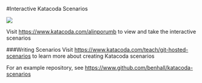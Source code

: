 #Interactive Katacoda Scenarios

[![](http://shields.katacoda.com/katacoda/alinporumb/count.svg)](https://www.katacoda.com/alinporumb "Get your profile on Katacoda.com")

Visit https://www.katacoda.com/alinporumb to view and take the interactive scenarios

###Writing Scenarios
Visit https://www.katacoda.com/teach/git-hosted-scenarios to learn more about creating Katacoda scenarios

For an example repository, see https://www.github.com/benhall/katacoda-scenarios
